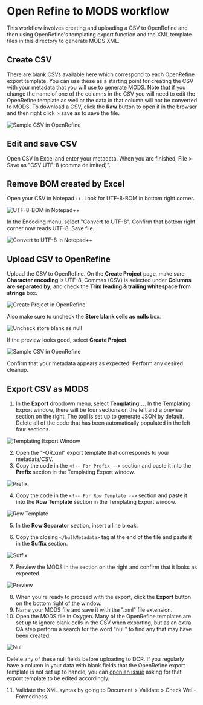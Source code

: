 # Open Refine to MODS workflow
This workflow involves creating and uploading a CSV to OpenRefine and then using OpenRefine's templating export function and the XML template files in this directory to generate MODS XML.
## Create CSV
There are blank CSVs available here which correspond to each OpenRefine export template. You can use these as a starting point for creating the CSV with your metadata that you will use to generate MODS. Note that if you change the name of one of the columns in the CSV you will need to edit the OpenRefine template as well or the data in that column will not be converted to MODS. To download a CSV, click the **Raw** button to open it in the browser and then right click > save as to save the file. 

![Sample CSV in OpenRefine](screenshots/blankCSV.PNG)

## Edit and save CSV
Open CSV in Excel and enter your metadata. When you are finished, File > Save as "CSV UTF-8 (comma delimited)".

## Remove BOM created by Excel
Open your CSV in Notepad++. Look for UTF-8-BOM in bottom right corner.

![UTF-8-BOM in Notepad++](screenshots/nppBOM.PNG)

In the Encoding menu, select "Convert to UTF-8". Confirm that bottom right corner now reads UTF-8. Save file.

![Convert to UTF-8 in Notepad++](screenshots/npp-removeBOM.PNG)

## Upload CSV to OpenRefine
Upload the CSV to OpenRefine. On the **Create Project** page, make sure **Character encoding** is UTF-8, Commas (CSV) is selected under **Columns are separated by**, and check the **Trim leading & trailing whitespace from strings** box.

![Create Project in OpenRefine](screenshots/parse-data-as2.PNG)

Also make sure to uncheck the **Store blank cells as nulls** box.

![Uncheck store blank as null](screenshots/store-blank-as-null.PNG)

If the preview looks good, select **Create Project**.

![Sample CSV in OpenRefine](screenshots/OR-CSV-upload.PNG)

Confirm that your metadata appears as expected. Perform any desired cleanup.
## Export CSV as MODS
1. In the **Export** dropdown menu, select **Templating...**. In the Templating Export window, there will be four sections on the left and a preview section on the right. The tool is set up to generate JSON by default. Delete all of the code that has been automatically populated in the left four sections.

![Templating Export Window](screenshots/Templating-Export.png)

2. Open the "-OR.xml" export template that corresponds to your metadata/CSV.
3. Copy the code in the `<!-- For Prefix -->` section and paste it into the **Prefix** section in the Templating Export window.

![Prefix](screenshots/Prefix.PNG)

4. Copy the code in the `<!-- For Row Template -->` section and paste it into the **Row Template** section in the Templating Export window.

![Row Template](screenshots/Row-Template.png)

5. In the **Row Separator** section, insert a line break.

6. Copy the closing `</bulkMetadata>` tag at the end of the file and paste it in the **Suffix** section.

![Suffix](screenshots/Suffix.PNG)

7. Preview the MODS in the section on the right and confirm that it looks as expected.

![Preview](screenshots/Preview.PNG)

8. When you're ready to proceed with the export, click the **Export** button on the bottom right of the window.
9. Name your MODS file and save it with the ".xml" file extension.
10. Open the MODS file in Oxygen. Many of the OpenRefine templates are set up to ignore blank cells in the CSV when exporting, but as an extra QA step perform a search for the word "null" to find any that may have been created.

![Null](screenshots/null.PNG)

Delete any of these null fields before uploading to DCR. If you regularly have a column in your data with blank fields that the OpenRefine export template is not set up to handle, you can [open an issue](https://github.com/UNC-Libraries/Metadata-Miscellany/issues) asking for that export template to be edited accordingly.

11. Validate the XML syntax by going to Document > Validate > Check Well-Formedness.
